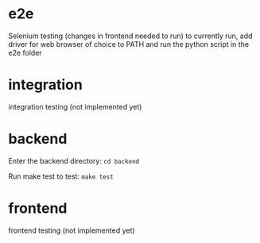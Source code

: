 # e2e
Selenium testing
(changes in frontend needed to run)
to currently run, add driver for web browser of choice to PATH and run the python script in the e2e folder

# integration
integration testing
(not implemented yet)

# backend
Enter the backend directory:
`cd backend`

Run make test to test:
`make test`

# frontend
frontend testing
(not implemented yet)